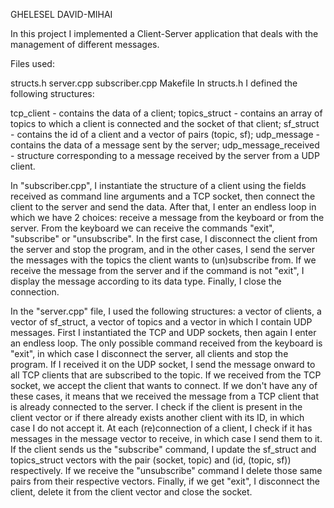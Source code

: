 GHELESEL DAVID-MIHAI

In this project I implemented a Client-Server application that deals with the management of different messages.

Files used:

structs.h
server.cpp
subscriber.cpp
Makefile
In structs.h I defined the following structures:

tcp_client - contains the data of a client;
topics_struct - contains an array of topics to which a client is connected and the socket of that client;
sf_struct - contains the id of a client and a vector of pairs (topic, sf);
udp_message - contains the data of a message sent by the server;
udp_message_received - structure corresponding to a message received by the server from a UDP client.

In "subscriber.cpp", I instantiate the structure of a client using the fields received as command line arguments and a TCP socket, then connect the client to the server and send the data. After that, I enter an endless loop in which we have 2 choices: receive a message from the keyboard or from the server. From the keyboard we can receive the commands "exit", "subscribe" or "unsubscribe". In the first case, I disconnect the client from the server and stop the program, and in the other cases, I send the server the messages with the topics the client wants to (un)subscribe from. If we receive the message from the server and if the command is not "exit", I display the message according to its data type. Finally, I close the connection.

In the "server.cpp" file, I used the following structures: a vector of clients, a vector of sf_struct, a vector of topics and a vector in which I contain UDP messages. First I instantiated the TCP and UDP sockets, then again I enter an endless loop. The only possible command received from the keyboard is "exit", in which case I disconnect the server, all clients and stop the program. If I received it on the UDP socket, I send the message onward to all TCP clients that are subscribed to the topic. If we received from the TCP socket, we accept the client that wants to connect. If we don't have any of these cases, it means that we received the message from a TCP client that is already connected to the server. I check if the client is present in the client vector or if there already exists another client with its ID, in which case I do not accept it. At each (re)connection of a client, I check if it has messages in the message vector to receive, in which case I send them to it. If the client sends us the "subscribe" command, I update the sf_struct and topics_struct vectors with the pair (socket, topic) and (id, (topic, sf)) respectively. If we receive the "unsubscribe" command I delete those same pairs from their respective vectors. Finally, if we get "exit", I disconnect the client, delete it from the client vector and close the socket.
